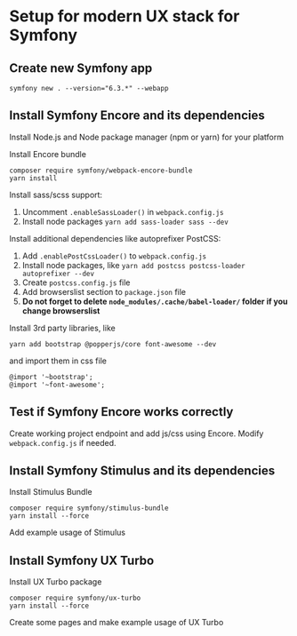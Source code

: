 # Setup for modern UX stack for Symfony

## Create new Symfony app

    symfony new . --version="6.3.*" --webapp

## Install Symfony Encore and its dependencies

Install Node.js and Node package manager (npm or yarn) for your platform

Install Encore bundle

    composer require symfony/webpack-encore-bundle
    yarn install

Install sass/scss support:
1. Uncomment `.enableSassLoader()` in `webpack.config.js`
2. Install node packages `yarn add sass-loader sass --dev`

Install additional dependencies like autoprefixer PostCSS:

1. Add `.enablePostCssLoader()` to `webpack.config.js`
2. Install node packages, like `yarn add postcss postcss-loader autoprefixer --dev`
3. Create `postcss.config.js` file
4. Add browserslist section to `package.json` file
5. **Do not forget to delete `node_modules/.cache/babel-loader/` folder if you change browserslist**

Install 3rd party libraries, like

    yarn add bootstrap @popperjs/core font-awesome --dev

and import them in css file

    @import '~bootstrap';
    @import '~font-awesome';

## Test if Symfony Encore works correctly

Create working project endpoint and add js/css using Encore. Modify `webpack.config.js` if needed.

## Install Symfony Stimulus and its dependencies

Install Stimulus Bundle

    composer require symfony/stimulus-bundle
    yarn install --force

Add example usage of Stimulus

## Install Symfony UX Turbo

Install UX Turbo package

    composer require symfony/ux-turbo
    yarn install --force

Create some pages and make example usage of UX Turbo
